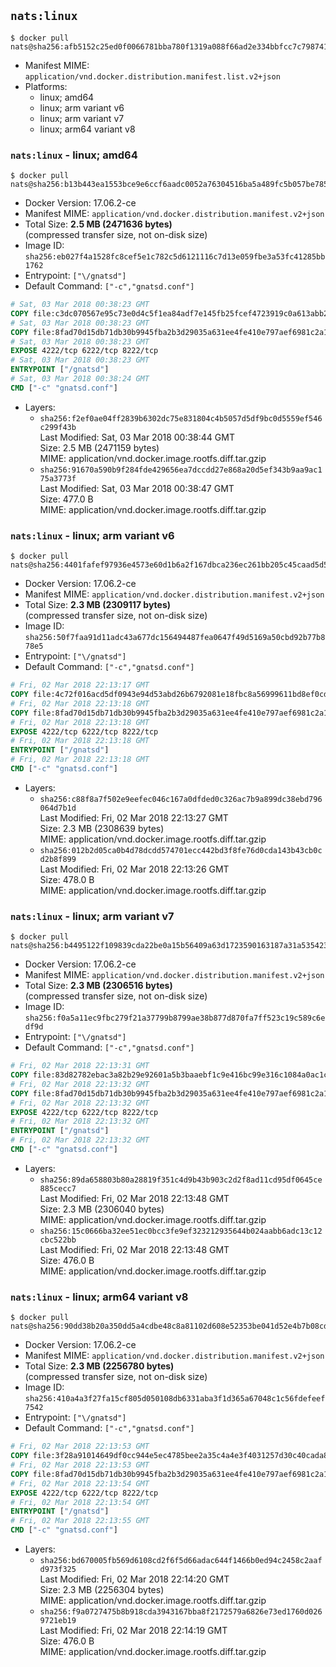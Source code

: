 ## `nats:linux`

```console
$ docker pull nats@sha256:afb5152c25ed0f0066781bba780f1319a088f66ad2e334bbfcc7c7987415b072
```

-	Manifest MIME: `application/vnd.docker.distribution.manifest.list.v2+json`
-	Platforms:
	-	linux; amd64
	-	linux; arm variant v6
	-	linux; arm variant v7
	-	linux; arm64 variant v8

### `nats:linux` - linux; amd64

```console
$ docker pull nats@sha256:b13b443ea1553bce9e6ccf6aadc0052a76304516ba5a489fc5b057be78517a25
```

-	Docker Version: 17.06.2-ce
-	Manifest MIME: `application/vnd.docker.distribution.manifest.v2+json`
-	Total Size: **2.5 MB (2471636 bytes)**  
	(compressed transfer size, not on-disk size)
-	Image ID: `sha256:eb027f4a1528fc8cef5e1c782c5d6121116c7d13e059fbe3a53fc41285bb1762`
-	Entrypoint: `["\/gnatsd"]`
-	Default Command: `["-c","gnatsd.conf"]`

```dockerfile
# Sat, 03 Mar 2018 00:38:23 GMT
COPY file:c3dc070567e95c73e0d4c5f1ea84adf7e145fb25fcef4723919c0a613abb24b7 in /gnatsd 
# Sat, 03 Mar 2018 00:38:23 GMT
COPY file:8fad70d15db71db30b9945fba2b3d29035a631ee4fe410e797aef6981c2a1879 in gnatsd.conf 
# Sat, 03 Mar 2018 00:38:23 GMT
EXPOSE 4222/tcp 6222/tcp 8222/tcp
# Sat, 03 Mar 2018 00:38:23 GMT
ENTRYPOINT ["/gnatsd"]
# Sat, 03 Mar 2018 00:38:24 GMT
CMD ["-c" "gnatsd.conf"]
```

-	Layers:
	-	`sha256:f2ef0ae04ff2839b6302dc75e831804c4b5057d5df9bc0d5559ef546c299f43b`  
		Last Modified: Sat, 03 Mar 2018 00:38:44 GMT  
		Size: 2.5 MB (2471159 bytes)  
		MIME: application/vnd.docker.image.rootfs.diff.tar.gzip
	-	`sha256:91670a590b9f284fde429656ea7dccdd27e868a20d5ef343b9aa9ac175a3773f`  
		Last Modified: Sat, 03 Mar 2018 00:38:47 GMT  
		Size: 477.0 B  
		MIME: application/vnd.docker.image.rootfs.diff.tar.gzip

### `nats:linux` - linux; arm variant v6

```console
$ docker pull nats@sha256:4401fafef97936e4573e60d1b6a2f167dbca236ec261bb205c45caad5d545d5e
```

-	Docker Version: 17.06.2-ce
-	Manifest MIME: `application/vnd.docker.distribution.manifest.v2+json`
-	Total Size: **2.3 MB (2309117 bytes)**  
	(compressed transfer size, not on-disk size)
-	Image ID: `sha256:50f7faa91d11adc43a677dc156494487fea0647f49d5169a50cbd92b77b878e5`
-	Entrypoint: `["\/gnatsd"]`
-	Default Command: `["-c","gnatsd.conf"]`

```dockerfile
# Fri, 02 Mar 2018 22:13:17 GMT
COPY file:4c72f016acd5df0943e94d53abd26b6792081e18fbc8a56999611bd8ef0cd777 in /gnatsd 
# Fri, 02 Mar 2018 22:13:18 GMT
COPY file:8fad70d15db71db30b9945fba2b3d29035a631ee4fe410e797aef6981c2a1879 in gnatsd.conf 
# Fri, 02 Mar 2018 22:13:18 GMT
EXPOSE 4222/tcp 6222/tcp 8222/tcp
# Fri, 02 Mar 2018 22:13:18 GMT
ENTRYPOINT ["/gnatsd"]
# Fri, 02 Mar 2018 22:13:18 GMT
CMD ["-c" "gnatsd.conf"]
```

-	Layers:
	-	`sha256:c88f8a7f502e9eefec046c167a0dfded0c326ac7b9a899dc38ebd796064d7b1d`  
		Last Modified: Fri, 02 Mar 2018 22:13:27 GMT  
		Size: 2.3 MB (2308639 bytes)  
		MIME: application/vnd.docker.image.rootfs.diff.tar.gzip
	-	`sha256:012b2d05ca0b4d78dcdd574701ecc442bd3f8fe76d0cda143b43cb0cd2b8f899`  
		Last Modified: Fri, 02 Mar 2018 22:13:26 GMT  
		Size: 478.0 B  
		MIME: application/vnd.docker.image.rootfs.diff.tar.gzip

### `nats:linux` - linux; arm variant v7

```console
$ docker pull nats@sha256:b4495122f109839cda22be0a15b56409a63d1723590163187a31a535423d3961
```

-	Docker Version: 17.06.2-ce
-	Manifest MIME: `application/vnd.docker.distribution.manifest.v2+json`
-	Total Size: **2.3 MB (2306516 bytes)**  
	(compressed transfer size, not on-disk size)
-	Image ID: `sha256:f0a5a11ec9fbc279f21a37799b8799ae38b877d870fa7ff523c19c589c6edf9d`
-	Entrypoint: `["\/gnatsd"]`
-	Default Command: `["-c","gnatsd.conf"]`

```dockerfile
# Fri, 02 Mar 2018 22:13:31 GMT
COPY file:83d82782ebac3a82b29e92601a5b3baaebf1c9e416bc99e316c1084a0ac1c50c in /gnatsd 
# Fri, 02 Mar 2018 22:13:32 GMT
COPY file:8fad70d15db71db30b9945fba2b3d29035a631ee4fe410e797aef6981c2a1879 in gnatsd.conf 
# Fri, 02 Mar 2018 22:13:32 GMT
EXPOSE 4222/tcp 6222/tcp 8222/tcp
# Fri, 02 Mar 2018 22:13:32 GMT
ENTRYPOINT ["/gnatsd"]
# Fri, 02 Mar 2018 22:13:32 GMT
CMD ["-c" "gnatsd.conf"]
```

-	Layers:
	-	`sha256:89da658803b80a28819f351c4d9b43b903c2d2f8ad11cd95df0645ce885cecc7`  
		Last Modified: Fri, 02 Mar 2018 22:13:48 GMT  
		Size: 2.3 MB (2306040 bytes)  
		MIME: application/vnd.docker.image.rootfs.diff.tar.gzip
	-	`sha256:15c0666ba32ee51ec0bcc3fe9ef323212935644b024aabb6adc13c12cbc522bb`  
		Last Modified: Fri, 02 Mar 2018 22:13:48 GMT  
		Size: 476.0 B  
		MIME: application/vnd.docker.image.rootfs.diff.tar.gzip

### `nats:linux` - linux; arm64 variant v8

```console
$ docker pull nats@sha256:90dd38b20a350dd5a4cdbe48c8a81102d608e52353be041d52e4b7b08cdb576e
```

-	Docker Version: 17.06.2-ce
-	Manifest MIME: `application/vnd.docker.distribution.manifest.v2+json`
-	Total Size: **2.3 MB (2256780 bytes)**  
	(compressed transfer size, not on-disk size)
-	Image ID: `sha256:410a4a3f27fa15cf805d050108db6331aba3f1d365a67048c1c56fdefeef7542`
-	Entrypoint: `["\/gnatsd"]`
-	Default Command: `["-c","gnatsd.conf"]`

```dockerfile
# Fri, 02 Mar 2018 22:13:53 GMT
COPY file:3f28a91014649df0cc944e5ec4785bee2a35c4a4e3f4031257d30c40cada853a in /gnatsd 
# Fri, 02 Mar 2018 22:13:53 GMT
COPY file:8fad70d15db71db30b9945fba2b3d29035a631ee4fe410e797aef6981c2a1879 in gnatsd.conf 
# Fri, 02 Mar 2018 22:13:54 GMT
EXPOSE 4222/tcp 6222/tcp 8222/tcp
# Fri, 02 Mar 2018 22:13:54 GMT
ENTRYPOINT ["/gnatsd"]
# Fri, 02 Mar 2018 22:13:55 GMT
CMD ["-c" "gnatsd.conf"]
```

-	Layers:
	-	`sha256:bd670005fb569d6108cd2f6f5d66adac644f1466b0ed94c2458c2aafd973f325`  
		Last Modified: Fri, 02 Mar 2018 22:14:20 GMT  
		Size: 2.3 MB (2256304 bytes)  
		MIME: application/vnd.docker.image.rootfs.diff.tar.gzip
	-	`sha256:f9a0727475b8b918cda3943167bba8f2172579a6826e73ed1760d0269721eb19`  
		Last Modified: Fri, 02 Mar 2018 22:14:19 GMT  
		Size: 476.0 B  
		MIME: application/vnd.docker.image.rootfs.diff.tar.gzip
